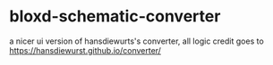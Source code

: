 # bloxd-schematic-converter
a nicer ui version of hansdiewurts's converter,
all logic credit goes to https://hansdiewurst.github.io/converter/

